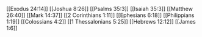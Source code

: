 [[Exodus 24:14]]
[[Joshua 8:26]]
[[Psalms 35:3]]
[[Isaiah 35:3]]
[[Matthew 26:40]]
[[Mark 14:37]]
[[2 Corinthians 1:11]]
[[Ephesians 6:18]]
[[Philippians 1:19]]
[[Colossians 4:2]]
[[1 Thessalonians 5:25]]
[[Hebrews 12:12]]
[[James 1:6]]
